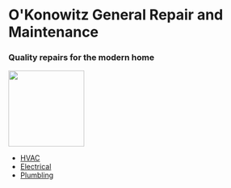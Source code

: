 <html>
  <body>
    <h1>O'Konowitz General Repair and Maintenance</h1>
    <h3>Quality repairs for the modern home</h3>
     <img width="150" height="150" src="https://static.wikia.nocookie.net/htm/images/6/6f/Maintenance_informatique_curative_4D.jpg/revision/latest/scale-to-width-down/346?cb=20131227001106">
    <ul>
      <li> <a href="https://en.wikipedia.org/wiki/Heating,_ventilation,_and_air_conditioning"</a>HVAC</li>
      <li> <a href="https://en.wikipedia.org/wiki/Electricity"</a>Electrical </li>
      <li> <a href="https://en.wikipedia.org/wiki/Plumbing"</a> Plumbling </li>
  </body>
  
